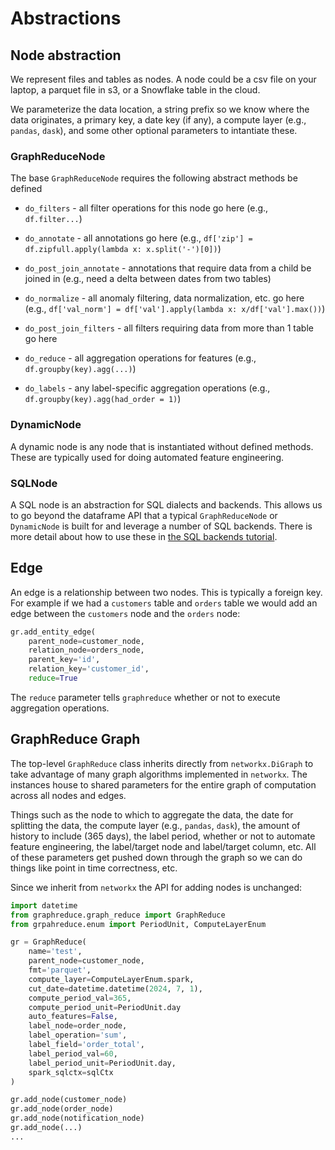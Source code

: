 # Abstractions

## Node abstraction
We represent files and tables as nodes.  A node could be a csv file
on your laptop, a parquet file in s3, or a Snowflake table in the cloud.

We parameterize the data location, a string prefix so we know where the data originates,
a primary key, a date key (if any), a compute layer (e.g., `pandas`, `dask`), and
some other optional parameters to intantiate these.

### GraphReduceNode
The base `GraphReduceNode` requires the following abstract methods be defined

* `do_filters` - all filter operations for this node go here (e.g., `df.filter...`)

* `do_annotate` - all annotations go here (e.g., `df['zip'] = df.zipfull.apply(lambda x: x.split('-')[0])`)

* `do_post_join_annotate` - annotations that require data from a child be joined in (e.g., need a delta between dates from two tables)

* `do_normalize` - all anomaly filtering, data normalization, etc. go here (e.g., `df['val_norm'] = df['val'].apply(lambda x: x/df['val'].max())`)

* `do_post_join_filters` - all filters requiring data from more than 1 table go here

* `do_reduce` - all aggregation operations for features (e.g., `df.groupby(key).agg(...)`)

* `do_labels` - any label-specific aggregation operations (e.g., `df.groupby(key).agg(had_order = 1)`)


### DynamicNode
A dynamic node is any node that is instantiated without defined methods.  These are typically used for doing automated feature engineering.

### SQLNode
A SQL node is an abstraction for SQL dialects and backends.  This allows us to
go beyond the dataframe API that a typical `GraphReduceNode` or `DynamicNode` 
is built for and leverage a number of SQL backends.  There is more detail
about how to use these in [the SQL backends tutorial](tutorial_sql_dialects.md).


## Edge
An edge is a relationship between two nodes.  This is typically a foreign key.  For 
example if we had a `customers` table and `orders` table we would add an edge between the 
`customers` node and the `orders` node:

```Python
gr.add_entity_edge(
    parent_node=customer_node,
    relation_node=orders_node,
    parent_key='id',
    relation_key='customer_id',
    reduce=True
```

The `reduce` parameter tells `graphreduce` whether or not to execute 
aggregation operations.


## GraphReduce Graph
The top-level `GraphReduce` class inherits directly from `networkx.DiGraph`
to take advantage of many graph algorithms implemented in `networkx`.  The instances
house to shared parameters for the entire graph of computation across all nodes and edges.

Things such as the node to which to aggregate the data, the date for splitting the data, the compute layer (e.g., `pandas`, `dask`), the amount of history to include (365 days), the label period, whether or not to automate feature engineering, the label/target node and label/target column, etc.  All of these parameters
get pushed down through the graph so we can do things like point in time correctness, etc.

Since we inherit from `networkx` the API for adding nodes is unchanged:
```Python
import datetime
from graphreduce.graph_reduce import GraphReduce
from grpahreduce.enum import PeriodUnit, ComputeLayerEnum

gr = GraphReduce(
    name='test',
    parent_node=customer_node,
    fmt='parquet',
    compute_layer=ComputeLayerEnum.spark,
    cut_date=datetime.datetime(2024, 7, 1),
    compute_period_val=365,
    compute_period_unit=PeriodUnit.day
    auto_features=False,
    label_node=order_node,
    label_operation='sum',
    label_field='order_total',
    label_period_val=60,
    label_period_unit=PeriodUnit.day,
    spark_sqlctx=sqlCtx
)

gr.add_node(customer_node)
gr.add_node(order_node)
gr.add_node(notification_node)
gr.add_node(...)
...
```

